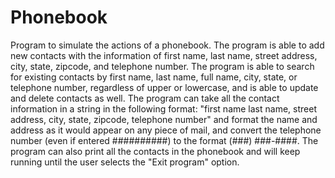 # Phonebook
Program to simulate the actions of a phonebook.  The program is able to add new contacts with the information of first name, last name, 
street address, city, state, zipcode, and telephone number.  The program is able to search for existing contacts by first name, last name, 
full name, city, state, or telephone number, regardless of upper or lowercase, and is able to update and delete contacts as well.  The 
program can take all the contact information in a string in the following format: "first name last name, street address, city, state, 
zipcode, telephone number" and format the name and address as it would appear on any piece of mail, and convert the telephone number (even if entered ##########) to the format (###) ###-####.  The program can also print all the contacts in the phonebook and will keep running until the user selects the "Exit program" option.
